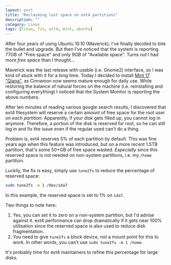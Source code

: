 ```yaml
---
layout: post
title: "Reclaiming lost space on ext4 partitions"
description: ""
category: Linux
tags: [linux, fix, ext4, mint, ubuntu]
---
```


After four years of using Ubuntu 10.10 (Maverick), I've finally decided to bite the bullet and upgrade. But then I've noticed that the system is reporting 77GB of "Free space" and only 9GB of "Available space". Turns out I had more _free space_ than I thought...

<a name="excerpt-continue"></a>

Maverick was the last release with usable (i.e. Gnome2) interface, so I was kind of stuck with it for a long time. Today I decided to install [Mint 17 "Qiana"][qiana], as Cinnamon now seems mature enough for daily use. While restoring the balance of natural forces on the machine (i.e. reinstalling and configuring everything) I noticed that the System Monitor is reporting the above numbers.

After ten minutes of reading various google search results, I discovered that ext4 filesystem will reserve a certain amount of free space for the root user _on each partition_. Apparently, if your disk gets filled up, you cannot log in anymore. Therefore, a portion of the disk is reserved for root, so he can still log in and fix the issue even if the regular used can't do a thing.

Problem is, ext4 reserves 5% of each partition by default. This was fine years ago when this feature was introduced, but on a more recent 1.5TB partition, that's some 50+GB of free space wasted. _Especially_ since this reserved space is not needed on non-system partitions, i.e. my `/home` partition.

Luckily, the fix is easy, simply use `tune2fs` to reduce the percentage of reserved space:

```bash
sudo tune2fs -m 1 /dev/sda7
```

In this example, the reserved space is set to 1% on `sda7`.

Two things to note here:

1. Yes, you can set it to zero on a non-system partition, but I'd advise against it. ext4 performance can drop dramatically if it gets near 100% utilisation since the reserved space is also used to reduce disk fragmentation.
2. You need to give `tune2fs` a block device, not a mount point for this to work. In other words, you can't use `sudo tune2fs -m 1 /home`.

It's probably time for ext4 maintainers to refine this percentage for large disks.

[qiana]: http://blog.linuxmint.com/?p=2626
